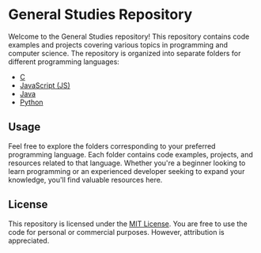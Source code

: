 # General Studies Repository

Welcome to the General Studies repository! This repository contains code examples and projects covering various topics in programming and computer science. The repository is organized into separate folders for different programming languages:

- [C](C/)
- [JavaScript (JS)](JS/)
- [Java](Java/)
- [Python](Python/)

## Usage

Feel free to explore the folders corresponding to your preferred programming language. Each folder contains code examples, projects, and resources related to that language. Whether you're a beginner looking to learn programming or an experienced developer seeking to expand your knowledge, you'll find valuable resources here.

## License

This repository is licensed under the [MIT License](LICENSE). You are free to use the code for personal or commercial purposes. However, attribution is appreciated.
